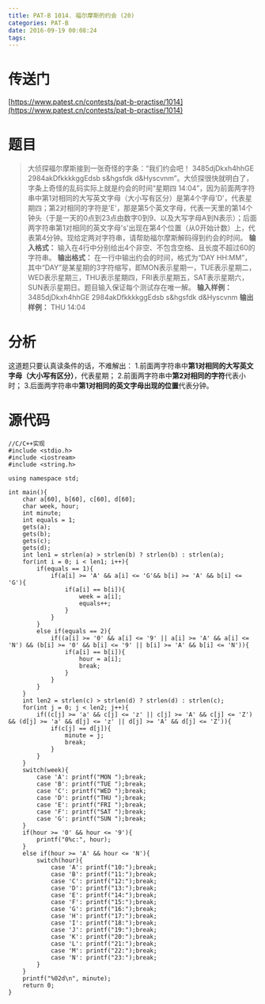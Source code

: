```yaml
---
title: PAT-B 1014. 福尔摩斯的约会 (20)
categories: PAT-B
date: 2016-09-19 00:08:24
tags:
---
```

# 传送门
[https://www.patest.cn/contests/pat-b-practise/1014](https://www.patest.cn/contests/pat-b-practise/1014)
<!--more-->
# 题目
> 大侦探福尔摩斯接到一张奇怪的字条：“我们约会吧！ 3485djDkxh4hhGE 2984akDfkkkkggEdsb s&hgsfdk d&Hyscvnm”。大侦探很快就明白了，字条上奇怪的乱码实际上就是约会的时间“星期四 14:04”，因为前面两字符串中第1对相同的大写英文字母（大小写有区分）是第4个字母'D'，代表星期四；第2对相同的字符是'E'，那是第5个英文字母，代表一天里的第14个钟头（于是一天的0点到23点由数字0到9、以及大写字母A到N表示）；后面两字符串第1对相同的英文字母's'出现在第4个位置（从0开始计数）上，代表第4分钟。现给定两对字符串，请帮助福尔摩斯解码得到约会的时间。
**输入格式：**
输入在4行中分别给出4个非空、不包含空格、且长度不超过60的字符串。
**输出格式：**
在一行中输出约会的时间，格式为“DAY HH:MM”，其中“DAY”是某星期的3字符缩写，即MON表示星期一，TUE表示星期二，WED表示星期三，THU表示星期四，FRI表示星期五，SAT表示星期六，SUN表示星期日。题目输入保证每个测试存在唯一解。
**输入样例：**
3485djDkxh4hhGE
2984akDfkkkkggEdsb
s&hgsfdk
d&Hyscvnm
**输出样例：**
THU 14:04

# 分析
这道题只要认真读条件的话，不难解出：
1.前面两字符串中**第1对相同的大写英文字母（大小写有区分）**，代表星期；
2.前面两字符串中**第2对相同的字符**代表小时；
3.后面两字符串中**第1对相同的英文字母出现的位置**代表分钟。

# 源代码

	//C/C++实现
	#include <stdio.h>
	#include <iostream>
	#include <string.h>

	using namespace std;

	int main(){
		char a[60], b[60], c[60], d[60];
		char week, hour;
		int minute;
		int equals = 1;
		gets(a);
		gets(b);
		gets(c);
		gets(d);
		int len1 = strlen(a) > strlen(b) ? strlen(b) : strlen(a);
		for(int i = 0; i < len1; i++){
			if(equals == 1){
				if(a[i] >= 'A' && a[i] <= 'G'&& b[i] >= 'A' && b[i] <= 'G'){
					if(a[i] == b[i]){
						week = a[i];
						equals++;
					}
				}
			}
			else if(equals == 2){
				if((a[i] >= '0' && a[i] <= '9' || a[i] >= 'A' && a[i] <= 'N') && (b[i] >= '0' && b[i] <= '9' || b[i] >= 'A' && b[i] <= 'N')){
					if(a[i] == b[i]){
						hour = a[i];
						break;
					}
				}
			}
		}
		int len2 = strlen(c) > strlen(d) ? strlen(d) : strlen(c);
		for(int j = 0; j < len2; j++){
			if((c[j] >= 'a' && c[j] <= 'z' || c[j] >= 'A' && c[j] <= 'Z') && (d[j] >= 'a' && d[j] <= 'z' || d[j] >= 'A' && d[j] <= 'Z')){
				if(c[j] == d[j]){
					minute = j;
					break;
				}
			}
		}
		switch(week){
			case 'A': printf("MON ");break;
			case 'B': printf("TUE ");break;
			case 'C': printf("WED ");break;
			case 'D': printf("THU ");break;
			case 'E': printf("FRI ");break;
			case 'F': printf("SAT ");break;
			case 'G': printf("SUN ");break;
		}
		if(hour >= '0' && hour <= '9'){
			printf("0%c:", hour);
		}
		else if(hour >= 'A' && hour <= 'N'){
			switch(hour){
				case 'A': printf("10:");break;
				case 'B': printf("11:");break;
				case 'C': printf("12:");break;
				case 'D': printf("13:");break;
				case 'E': printf("14:");break;
				case 'F': printf("15:");break;
				case 'G': printf("16:");break;
				case 'H': printf("17:");break;
				case 'I': printf("18:");break;
				case 'J': printf("19:");break;
				case 'K': printf("20:");break;
				case 'L': printf("21:");break;
				case 'M': printf("22:");break;
				case 'N': printf("23:");break;
			}
		}
		printf("%02d\n", minute);
		return 0;
	}